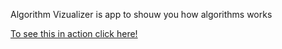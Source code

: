 Algorithm Vizualizer is app to shouw you how algorithms works

[To see this in action click here!](https://ve001.github.io/AlgorithmVisualizer/dist/)
